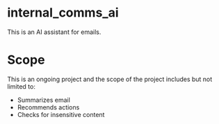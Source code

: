 # internal_comms_ai
This is an AI assistant for emails.

# Scope

This is an ongoing project and the scope of the project includes but not limited to:
* Summarizes email
* Recommends actions
* Checks for insensitive content